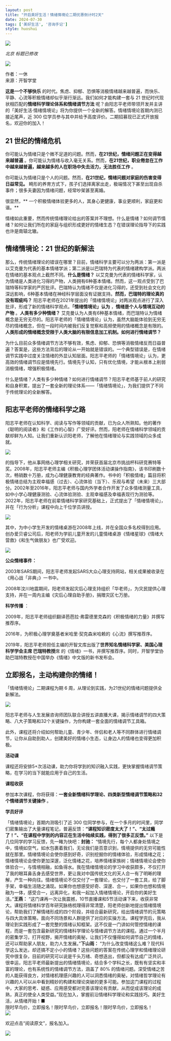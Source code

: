 ```yaml
---
layout: post
title: "开启美好生活！情绪情境论二期优惠倒计时2天"
date: 2024-07-30
tags: ['美好生活', '咨询手记']
style: huoshui
---
```


![](/assets/post_images/2024-07-30-17319183451850.37396960543895497.jpeg)

_北京_ _标题已修改_

![](/assets/post_images/2024-07-30-17319183450140.0507577807930395.png)

作者：一休  
来源：开智学堂

  

**这是一个不够快乐** 的时代。焦虑、抑郁、恐惧等消极情绪越来越普遍，而快乐、平静、心流等积极情绪却似乎渐行渐远。我们如何才能构建一套与 21
世纪时代现状相匹配的**情绪科学理论体系和情绪调节方法**
呢？由阳志平老师带领开发并主讲的「美好生活·情绪情境论」将为你提供一个全新的解答。情绪情境论首期内测已接近尾声，近 300
位学员参与其中并给予高度评价。二期招募现已正式开放报名，欢迎你的加入！

## 21 世纪的情绪危机

你可能认为情绪只是个微不足道的问题。然而，**在21世纪，情绪问题正在变得越来越普遍**
。你可能认为情绪与收入毫无关系。然而，**在21世纪，职业倦怠在工作中越来越普遍，越来越多的人在职场中失去活力，无法胜任工作** 。

你可能认为情绪只是个人的问题。然而，**在21世纪，情绪问题对家庭的伤害变得日益常见。**
畸形的养育方式下，孩子们选择离家出走，极端情况下甚至出现自杀事件；很多夫妻因为情绪问题，经常吵架甚至离婚。

很显然，** 一个积极情绪体验更多的人，其身心更健康，事业更顺利，家庭更和谐。**

情绪如此重要，然而传统情绪理论给出的答案并不理想。什么是情绪？如何调节情绪？如何让我们所在的家庭与组织形成更好的情绪生态？在错误理论指导下的实践也许是南辕北辙。

## 情绪情境论：21 世纪的新解法

那么，传统情绪理论的错误在哪里？目前，情绪科学主要可以分为两派：第一派是以艾克曼为代表的基本情绪学派；第二派是以巴瑞特为代表的情绪建构学派。两派在情绪的基本观点上截然不同。**什么是情绪？**
以艾克曼为代表的情绪科学家，认为情绪是人类进化习得的产物，人类拥有6种基本情绪。然而，这一观点受到了巴瑞特等科学家的严厉批评。巴瑞特认为情绪不仅是进化习得的，还受到社会文化的深远影响，6种基本情绪在神经科学层面没有证据支持。**然而，巴瑞特的理论真的没有瑕疵吗？**
阳志平老师在2021年提出的「情绪情境论」对两派观点进行了深入批评，形成了新的情绪科学观点。**「情绪情境论」认为** ，**情绪是个人与情境互动的产物**
。**人类有多少种情绪？**
艾克曼认为人类有6种基本情绪，而巴瑞特认为情绪概念是无穷无尽的。阳志平老师的「情绪情境论」认为，虽然大脑能体验到无穷无尽的情绪概念，但在一段时间内被我们反复觉察和高频使用的情绪概念是有限的。**人类形成的情绪概念受限于人类大脑的有限信息加工机制。如何进行情绪调节？**

为什么目前众多情绪调节方法不够有效，焦虑、抑郁、恐惧等消极情绪反而日益普遍？答案是，这些方法背后的理论从一开始就是错误的。一个典型错误是，在情绪调节实践中过度关注情绪的外显认知层面。阳志平老师的「情绪情境论」认为，更高效的情绪调节应是情境先行。情境先于认知，只有优化情境，才能从根本上削弱消极情绪，增强积极情绪。

什么是情绪？人类有多少种情绪？如何进行情绪调节？阳志平老师基于前人的研究和自身积累，提出了一套全新的理论体系——「情绪情境论」，为我们提供了不同于传统理论的全新解答。

## 阳志平老师的情绪科学之路

阳志平老师在认知科学、阅读与写作等领域的贡献，已为众人所熟知。他的著作《聪明的阅读者》和《工作的心智》广受好评。然而，阳老师在情绪科学领域的贡献却鲜为人知。让我们重新认识阳老师，了解他在情绪理论与实践领域的众多成就。

![](/assets/post_images/2024-07-30-17319183455060.5510555836417235.webp)

的指导下，他从事网络心理学相关研究，并荣获首届北京市挑战杯科研竞赛特等奖。2008年，阳志平老师主编《积极心理学团体活动课操作指南》，该书印刷数十次，畅销数十万册，成为心理健康教育的经典著作。书中的「积极情绪」篇目将积极情绪总结为主观幸福感（过去）、心流体验（当下）、乐观与希望（未来）三大部分。2002年至2016年，阳志平老师与国内外学者合作开发了众多情绪测量工具，如中小学心理健康测验、心流体验测验、主观幸福感及幸福表现行为测验等。2022年，阳志平老师在前辈情绪科学家研究基础上，正式提出了「情绪情境论」，并在「行为分析」课程中向上千位学员讲授。

![](/assets/post_images/2024-07-30-17319183452290.5927623472060588.webp)

其中，为中小学生开发的情绪桌游在2008年上线，并在全国众多名校得到应用。创办爱贝睿公司后，阳老师为学前儿童开发的儿童情绪桌游《情绪星球》《情绪大营救》《和生气做朋友》也广受欢迎。

![](/assets/post_images/2024-07-30-17319183452380.28618461745169776.webp)

**公众情绪事件：**

2003年SARS期间，阳志平老师发起SARS大众心理支持网站，相关成果被收录在《用心战「非典」》一书中。

2008年汶川地震期间，阳老师发起灾后心理支持组织「华老师」，为灾民提供心理支持，并在一周内主编《灾后心理自助手册》，捐赠灾区七万册。

**科学传播** ：

2009年，阳志平老师组织翻译芭芭拉·弗雷德里克森的《积极情绪的力量》并撰写推荐序。

2016年，为积极心理学奠基者米哈里·契克森米哈赖的《心流》撰写推荐序。

2019年，阳志平老师担任主编的开智文库出版了**世界知名情绪科学家、**美国心理科学学会主席** 巴瑞特教授**席
的《情绪》一书，并撰写推荐序。同时，开智学堂协助巴瑞特教授在中国举办《情绪》中文版的新书发布会。

## 立即报名，主动构建你的情绪！

「情绪情境论」二期课程为期 6 周，从理论到实践，为21世纪的情绪问题提供全新解法。

![](/assets/post_images/2024-07-30-17319183452330.29963964443315727.webp)

阳志平老师与人生发展咨询师团队联合讲授五讲直播大课，揭示情绪调节的四大策略、八大子策略和32个关键操作，为你构建一套全面的情绪调节工具箱。

此外，课程还将介绍如何帮助儿童、青少年、伴侣和老人等不同群体进行情绪调节，让你从自助到助人，创建美好的情绪小生态，让身边人的情绪也变得更加积极。

**活动课**

课程还将安排5+次活动课，助力你将学到的知识融入实践，更快掌握情绪调节策略，在学习的当下就能应用于自己的生活。

**课程收获**  

参加本次课程，你将获得：**一套全新情绪科学理论、四类新型情绪调节策略和32个情绪调节关键操作** 。  
  

**学员好评**

「情绪情境论」首期内测吸引了近 300
位同学参与，在一个多月的时间里，同学们密集输出了大量课程笔记，普遍反馈：**“课程知识密度太大了！”、“太过瘾了！”、“在课程中学到的内容正在生活中陆续实践，得到了很多正反馈。”**
以下是几位同学的学习反馈，先一睹为快吧：**封驰：**
“情境先行，每个人都身处情境之中，情境如空气，如水包裹着我们，无论我们是否意识到，情境提供的无穷可能性就在那里。情绪情境论会使你感到好奇，识别挖掘你的情绪体验，形成情绪之花；情绪情境论会使你更加深邃，泛化情绪之花，培养情绪家族树；情绪情境论会使你体验合一，与情境相融，如鱼得水。我在情绪情境论的学习中收获颇多，不仅打开了我的眼耳鼻舌身去感受世界，更让我对中国传统文化的天人合一有了明晰的理解，产生一种向往。情绪情境论不仅交付了一套理论，也交付了一套工具，给了脚手架，幸福生活随之涌现。如果你也想感受好奇、深邃、合一，如果你也想和情境融为一体，感受合一，远离异化，和我一起加入情绪情境论，开启你的美好生活。”**王燕：**
“这门课再一次让我震撼，10节直播课和5节活动课下来，收获非常大。课程将情绪科学百年研究脉络梳理得非常清楚，阳老师创新地提出情绪情境论，帮助我们了解情绪形成的四个阶段，并结合最新研究，给出情绪调节的元策略与四大具体策略，面向不同场景和人群提供了对应的实操方法。课程学完后，我从理论到实践形成了一套完整的情绪认知框架。这不仅是一门讲如何管控情绪的课程，而是一套包含最新研究的情绪科学理论与情绪调节方法的课程。通过一个半月的密集学习，打开视野，揭开情绪的奥秘，让我们不仅懂得如何调节自己的情绪，还可以帮助家人朋友，助力人生发展。”**下山雨：**
“为什么改变情绪这么难？现代科学这么发达，却还搞不定小小的情绪？这些问题的答案在传统心理学和情绪理论研究中很复杂，目前的研究可以说是千头万绪、奇想迭出，但都没有达成广泛共识。很幸运，阳志平老师最新提出的情绪情境论，结合多个学科之长，既有有坚实和丰富的理论，也有系统性的情绪调节方法，涵盖了
80%
的情绪问题。深受情绪之苦的人能获得良方，对情绪机理感兴趣的人可以洞悉情绪的奥秘，对情绪哲学理论有兴趣的人可以从中看到精妙的构建和理论突破的更多可能。参加这门课程的过程中，大家的思考、疑惑、应用感受都对完善该理论有贡献，从而促成该理论的成熟，真正的使全人类受益。”现在加入，掌握前沿情绪科学理论和实践技巧。美好生活，从情绪开始！■  
限时早鸟价，立即报名！限时早鸟价，立即报名！限时早鸟价，立即报名！  
![](/assets/post_images/2024-07-30-17319183454050.5129471452215297.gif)

欢迎点击“阅读原文”，报名加入。  

![](/assets/post_images/2024-07-30-17319183451290.24910548342820737.gif)